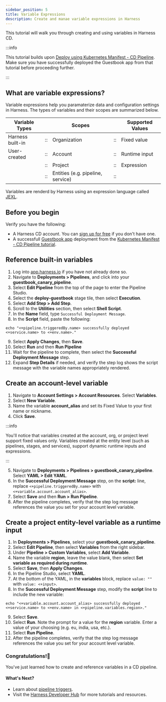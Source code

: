 ```yaml
---
sidebar_position: 5
title: Variable Expressions
description: Create and manae variable expressions in Harness
---
```


<CTABanner
  buttonText="Learn More"
  title="Continue your learning journey."
  tagline="Take a Continuous Delivery & GitOps Certification today!"
  link="/certifications/continuous-delivery"
  closable={true}
  target="_self"
/>

This tutorial will walk you through creating and using variables in Harness CD.

:::info

This tutorial builds upon [Deploy using Kubernetes Manifest - CD Pipeline](https://developer.harness.io/docs/continuous-delivery/get-started/cd-tutorials/manifest?pipeline=cd-pipeline). Make sure you have successfully deployed the Guestbook app from that tutorial before proceeding further.

:::

## What are variable expressions?

Variable expressions help you paramaterize data and configuration settings in Harness. The types of variables and their scopes are summarized below.

| Variable Types   |     | Scopes                            |     | Supported Values |
| ---------------- | --- | --------------------------------- | --- | ---------------- |
| Harness built-in | ::  | Organization                      | ::  | Fixed value      |
| User-created     | ::  | Account                           | ::  | Runtime input    |
|                  | ::  | Project                           | ::  | Expression       |
|                  | ::  | Entities (e.g. pipeline, service) | ::  |                  |

Variables are renderd by Harness using an expression language called [JEXL](http://commons.apache.org/proper/commons-jexl/).

## Before you begin

Verify you have the following:

- A Harness CD account. You can [sign up for free](https://app.harness.io/auth/#/signup/?module=cd&utm_source=website&utm_medium=harness-developer-hub&utm_campaign=cd-plg&utm_content=tutorials-cd-variables) if you don't have one.
- A successfull [Guestbook app](https://github.com/harness-community/harnesscd-example-apps/tree/master/guestbook) deployment from the [Kubernetes Manifest - CD Pipeline tutorial](https://developer.harness.io/docs/continuous-delivery/get-started/cd-tutorials/manifest?pipeline=cd-pipeline).

## Reference built-in variables

1. Log into [app.harness.io](https://app.harness.io/) if you have not already done so.
2. Navigate to **Deployments > Pipelines**, and click into your **guestbook_canary_pipeline**.
3. Select **Edit Pipeline** from the top of the page to enter the Pipeline Studio.
4. Select the **deploy-guestbook** stage tile, then select **Execution**.
5. Select **Add Step > Add Step**.
6. Scroll to the **Utilities** section, then select **Shell Script**.
7. In the **Name** field, type `Successful Deployment Message`.
8. In the **Script** field, paste the following:

```
echo "<+pipeline.triggeredBy.name> successfully deployed <+service.name> to <+env.name>."
```

9. Select **Apply Changes**, then **Save**.
10. Select **Run** and then **Run Pipeline**
11. Wait for the pipeline to complete, then select the **Successful Deployment Message** step.
12. Expand **Step Details** if needed, and verify the step log shows the script message with the variable names appropriately rendered.

## Create an account-level variable

1. Navigate to **Account Settings > Account Resources**. Select **Variables**.
2. Select **New Variable**.
3. Name the variable **account_alias** and set its Fixed Value to your first name or nickname.
4. Click **Save**.

:::info

You'll notice that variables created at the account, org, or project level support fixed values only. Variables created at the entity level (such as pipelines, stages, and services), support dynamic runtime inputs and expressions.

:::

5. Navigate to **Deployments > Pipelines > guestbook_canary_pipeline**. Select **YAML > Edit YAML**.
6. In the **Successful Deployment Message** step, on the **script:** line, replace `<+pipeline.triggeredBy.name>` with `<+variable.account.account_alias>`.
7. Select **Save** and then **Run > Run Pipeline**.
8. After the pipeline completes, verify that the step log message references the value you set for your account level variable.

## Create a project entity-level variable as a runtime input

1. In **Deployments > Pipelines**, select your **guestbook_canary_pipeline**.
2. Select **Edit Pipeline**, then select **Variables** from the right sidebar.
3. Under **Pipeline > Custom Variables**, select **Add Variable**.
4. Name the variable **region**, leave the value blank, then select **Set variable as required during runtime**.
5. Select **Save**, then **Apply Changes**.
6. In the Pipeline Studio, select **YAML**.
7. At the bottom of the YAML, in the **variables** block, replace `value: ""` with `value: <+input>`.
8. In the **Successful Deployment Message** step, modify the **script** line to include the new variable:

```
echo "<+variable.account.account_alias> successfully deployed <+service.name> to <+env.name> in <+pipeline.variables.region>."
```

9. Select **Save**.
10. Select **Run**. Note the prompt for a value for the **region** variable. Enter a value of your choosing (e.g. eu, india, usa, etc.).
11. Select **Run Pipeline**.
12. After the pipeline completes, verify that the step log message references the value you set for your account level variable.

### Congratulations!🎉

You've just learned how to create and reference variables in a CD pipeline.

#### What's Next?

- Learn about [pipeline triggers](/tutorials/cd-pipelines/trigger).
- Visit the [Harness Developer Hub](https://developer.harness.io/) for more tutorials and resources.
